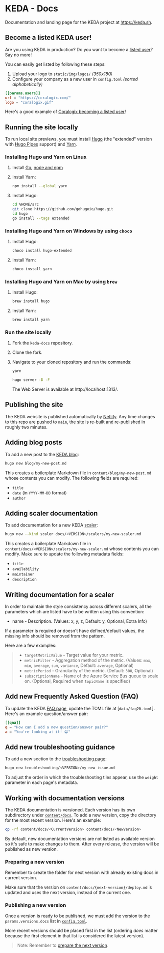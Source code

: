 # KEDA - Docs

Documentation and landing page for the KEDA project at https://keda.sh.

## Become a listed KEDA user!

Are you using KEDA in production? Do you want to become a [listed user](https://keda.sh/community/#users)? Say no more!

You can easily get listed by following these steps:
1. Upload your logo to `static/img/logos/` _(350x180)_
2. Configure your company as a new user in `config.toml` _(sorted alphabetically)_

```toml
[[params.users]]
url = "https://coralogix.com/"
logo = "coralogix.gif"
```

Here's a good example of [Coralogix becoming a listed user](https://github.com/kedacore/keda-docs/pull/182)!

## Running the site locally

To run local site previews, you must install [Hugo](https://gohugo.io/getting-started/installing/) (the "extended" version with [Hugo Pipes](https://gohugo.io/hugo-pipes/introduction/) support) and [Yarn](https://classic.yarnpkg.com/en/docs/install/#mac-stable).

### Installing Hugo and Yarn on Linux

1. Install [Go](https://golang.org/doc/install), [node and npm](https://docs.npmjs.com/cli/v7/configuring-npm/install)
1. Install Yarn:

    ```sh
    npm install --global yarn
    ```

1. Install Hugo:

    ```sh
    cd %HOME/src
    git clone https://github.com/gohugoio/hugo.git
    cd hugo
    go install --tags extended
    ```

### Installing Hugo and Yarn on Windows by using `choco`

1. Install Hugo:

    ```sh
    choco install hugo-extended
    ```

1. Install Yarn:

    ```sh
    choco install yarn
    ```

### Installing Hugo and Yarn on Mac by using `brew`

1. Install Hugo:

    ```sh
    brew install hugo
    ```

1. Install Yarn:

    ```sh
    brew install yarn
    ```

### Run the site locally

1. Fork the `keda-docs` repository.

1. Clone the fork.

1. Navigate to your cloned repository and run the commands:

    ```sh
    yarn
    ```

    ```sh
    hugo server -D -F
    ```

    The Web Server is available at http://localhost:1313/.

## Publishing the site

The KEDA website is published automatically by [Netlify](https://netlify.com). Any time changes to this repo are pushed to `main`, the site is re-built and re-published in roughly two minutes.

## Adding blog posts

To add a new post to the [KEDA blog](https://keda.sh/blog):

```sh
hugo new blog/my-new-post.md
```

This creates a boilerplate Markdown file in `content/blog/my-new-post.md` whose contents you can modify. The following fields are required:

* `title`
* `date` (in `YYYY-MM-DD` format)
* `author`

## Adding scaler documentation

To add documentation for a new KEDA [scaler](https://keda.sh/docs/scalers):

```sh
hugo new --kind scaler docs/<VERSION>/scalers/my-new-scaler.md
```

This creates a boilerplate Markdown file in `content/docs/<VERSION>/scalers/my-new-scaler.md` whose contents you can modify. Make sure to update the following metadata fields:

* `title`
* `availability`
* `maintainer`
* `description`

## Writing documentation for a scaler

In order to maintain the style consistency across different scalers, all the parameters which are listed have to be written using this convention:

- name - Description. (Values: x, y, z, Default: y, Optional, Extra Info)

If a parameter is required or doesn't have defined/default values, the missing info should be removed from the pattern.

Here are a few examples:

> - `targetMetricValue` - Target value for your metric.
> - `metricFilter` - Aggregation method of the metric. (Values: `max`, `min`, `average`, `sum`, `variance`, Default: `average`, Optional)
> - `metricPeriod` - Granularity of the metric. (Default: `300`, Optional)
> - `subscriptionName` - Name of the Azure Service Bus queue to scale on. (Optional, Required when `topicName` is specified)

## Add new Frequently Asked Question (FAQ)

To update the KEDA [FAQ page](https://keda.sh/docs/faq), update the TOML file at [`data/faq20.toml`]. Here's an example question/answer pair:

```toml
[[qna]]
q = "How can I add a new question/answer pair?"
a = "You're looking at it! 😀"
```

## Add new troubleshooting guidance

To add a new section to the [troubleshooting page](https://keda.sh/docs/troubleshooting):

```sh
hugo new troubleshooting/<VERSION>/my-new-issue.md
```

To adjust the order in which the troubleshooting tiles appear, use the `weight` parameter in each page's metadata.

## Working with documentation versions

The KEDA documentation is versioned. Each version has its own subdirectory under [`content/docs`](./content/docs). To add a new version, copy the directory for the most recent version. Here's an example:

```sh
cp -rf content/docs/<CurrentVersion> content/docs/<NewVersion>
```

By default, new documentation versions are not listed as available version so it's safe to make changes to them. After every release, the version will be published as new version.

### Preparing a new version

Remember to create the folder for next version with already existing docs in current version.

Make sure that the version on `content/docs/{next-version}/deploy.md` is updated and uses the next version, instead of the current one.

### Publishing a new version

Once a version is ready to be published, we must add the version to the `params.versions.docs` list in [`config.toml`](./config.toml).

More recent versions should be placed first in the list (ordering *does* matter because the first element in that list is considered the latest version).

> Note: Remember to [prepare the next version](#preparing-a-new-version).
